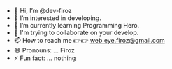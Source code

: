- 👋 Hi, I’m @dev-firoz
- 👀 I’m interested in developing.
- 🌱 I’m currently learning Programming Hero.
- 💞️ I'm trying to collaborate on your develop.
- 📫 How to reach me 👉👉 web.eye.firoz@gmail.com
- 😄 Pronouns: ... Firoz
- ⚡ Fun fact: ... nothing

<!---
dev-firoz/dev-firoz is a ✨ special ✨ repository because its `README.md` (this file) appears on your GitHub profile.
You can click the Preview link to take a look at your changes.
--->
